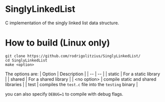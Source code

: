 # SinglyLinkedList
C implementation of the singly linked list data structure.

# How to build (Linux only)
```
git clone https://github.com/rodrigolitzius/SinglyLinkedList/
cd SinglyLinkedList
make <option>
```

The options are:
| Option | Description |
| -- | -- |
| static | For a static library |
| shared | For a shared library |
| \<no option\> | compile static and shared libraries |
| test | compiles the `test.c` file into the `testing` binary |

you can also specify `DEBUG=1` to compile with debug flags.
